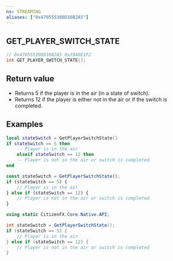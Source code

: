 ```yaml
---
ns: STREAMING
aliases: ["0x470555300D10B2A5"]
---
```

## GET_PLAYER_SWITCH_STATE

```c
// 0x470555300D10B2A5 0x39A0E1F2
int GET_PLAYER_SWITCH_STATE();
```

## Return value
- Returns 5 if the player is in the air (in a state of switch).
- Returns 12 if the player is either not in the air or if the switch is completed.

## Examples
```lua	
local stateSwitch = GetPlayerSwitchState()
if stateSwitch == 5 then
    -- Player is in the air
    elseif stateSwitch == 12 then
    -- Player is not in the air or switch is completed
end
```

```javascript
const stateSwitch = GetPlayerSwitchState();
if (stateSwitch == 5) {
    // Player is in the air
} else if (stateSwitch == 12) {
    // Player is not in the air or switch is completed
}
```

```csharp
using static CitizenFX.Core.Native.API;

int stateSwitch = GetPlayerSwitchState();
if (stateSwitch == 5) {
    // Player is in the air
} else if (stateSwitch == 12) {
    // Player is not in the air or switch is completed
}
```
